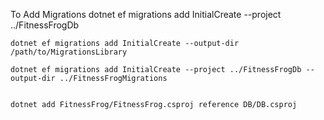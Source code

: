 To Add Migrations
    dotnet ef migrations add InitialCreate --project ../FitnessFrogDb

    dotnet ef migrations add InitialCreate --output-dir /path/to/MigrationsLibrary

    dotnet ef migrations add InitialCreate --project ../FitnessFrogDb --output-dir ../FitnessFrogMigrations


    dotnet add FitnessFrog/FitnessFrog.csproj reference DB/DB.csproj  
